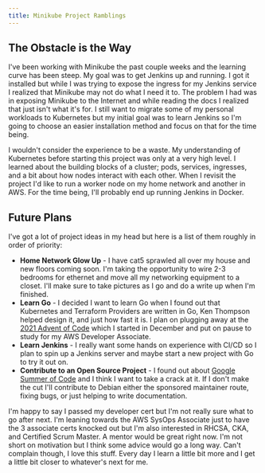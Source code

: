 ```yaml
---
title: Minikube Project Ramblings
---
```

## The Obstacle is the Way
I've been working with Minikube the past couple weeks and the learning curve has been steep. My goal was to get Jenkins up and running. I got it installed but while I was trying to expose the ingress for my Jenkins service I realized that Minikube may not do what I need it to.  The problem I had was in exposing Minikube to the Internet and while reading the docs I realized that just isn't what it's for. I still want to migrate some of my personal workloads to Kubernetes but my initial goal was to learn Jenkins so I'm going to choose an easier installation method and focus on that for the time being.

I wouldn't consider the experience to be a waste. My understanding of Kubernetes before starting this project was only at a very high level. I learned about the building blocks of a cluster; pods, services, ingresses, and a bit about how nodes interact with each other. When I revisit the project I'd like to run a worker node on my home network and another in AWS. For the time being, I'll probably end up running Jenkins in Docker.

## Future Plans
I've got a lot of project ideas in my head but here is a list of them roughly in order of priority:
* **Home Network Glow Up** - I have cat5 sprawled all over my house and new floors coming soon. I'm taking the opportunity to wire 2-3 bedrooms for ethernet and move all my networking equipment to a closet. I'll make sure to take pictures as I go and do a write up when I'm finished. 
* **Learn Go** - I decided I want to learn Go when I found out that Kubernetes and Terraform Providers are written in Go, Ken Thompson helped design it, and just how fast it is. I plan on plugging away at the [2021 Advent of Code](https://adventofcode.com/2021) which I started in December and put on pause to study for my AWS Developer Associate.
* **Learn Jenkins** - I really want some hands on experience with CI/CD so I plan to spin up a Jenkins server and maybe start a new project with Go to try it out on.
* **Contribute to an Open Source Project** - I found out about [Google Summer of Code](https://summerofcode.withgoogle.com/) and I think I want to take a crack at it. If I don't make the cut I'll contribute to Debian either the sponsored maintainer route, fixing bugs, or just helping to write documentation.

I'm happy to say I passed my developer cert but I'm not really sure what to go after next. I'm leaning towards the AWS SysOps Associate just to have the 3 associate certs knocked out but I'm also interested in RHCSA, CKA, and Certified Scrum Master. A mentor would be great right now. I'm not short on motivation but I think some advice would go a long way. Can't complain though, I love this stuff. Every day I learn a little bit more and I get a little bit closer to whatever's next for me.
